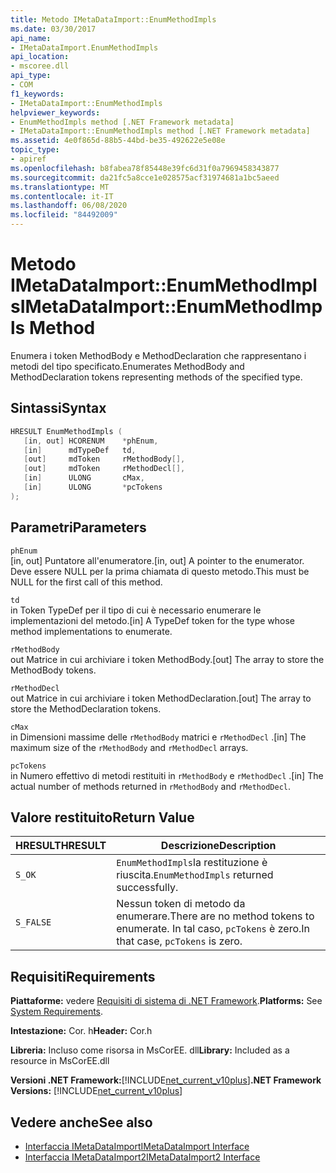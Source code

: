 ```yaml
---
title: Metodo IMetaDataImport::EnumMethodImpls
ms.date: 03/30/2017
api_name:
- IMetaDataImport.EnumMethodImpls
api_location:
- mscoree.dll
api_type:
- COM
f1_keywords:
- IMetaDataImport::EnumMethodImpls
helpviewer_keywords:
- EnumMethodImpls method [.NET Framework metadata]
- IMetaDataImport::EnumMethodImpls method [.NET Framework metadata]
ms.assetid: 4e0f865d-88b5-44bd-be35-492622e5e08e
topic_type:
- apiref
ms.openlocfilehash: b8fabea78f85448e39fc6d31f0a7969458343877
ms.sourcegitcommit: da21fc5a8cce1e028575acf31974681a1bc5aeed
ms.translationtype: MT
ms.contentlocale: it-IT
ms.lasthandoff: 06/08/2020
ms.locfileid: "84492009"
---
```

# <a name="imetadataimportenummethodimpls-method"></a><span data-ttu-id="ee4ca-102">Metodo IMetaDataImport::EnumMethodImpls</span><span class="sxs-lookup"><span data-stu-id="ee4ca-102">IMetaDataImport::EnumMethodImpls Method</span></span>
<span data-ttu-id="ee4ca-103">Enumera i token MethodBody e MethodDeclaration che rappresentano i metodi del tipo specificato.</span><span class="sxs-lookup"><span data-stu-id="ee4ca-103">Enumerates MethodBody and MethodDeclaration tokens representing methods of the specified type.</span></span>  
  
## <a name="syntax"></a><span data-ttu-id="ee4ca-104">Sintassi</span><span class="sxs-lookup"><span data-stu-id="ee4ca-104">Syntax</span></span>  
  
```cpp  
HRESULT EnumMethodImpls (  
   [in, out] HCORENUM    *phEnum,
   [in]      mdTypeDef   td,
   [out]     mdToken     rMethodBody[],
   [out]     mdToken     rMethodDecl[],
   [in]      ULONG       cMax,
   [in]      ULONG       *pcTokens  
);  
```  
  
## <a name="parameters"></a><span data-ttu-id="ee4ca-105">Parametri</span><span class="sxs-lookup"><span data-stu-id="ee4ca-105">Parameters</span></span>  
 `phEnum`  
 <span data-ttu-id="ee4ca-106">[in, out] Puntatore all'enumeratore.</span><span class="sxs-lookup"><span data-stu-id="ee4ca-106">[in, out] A pointer to the enumerator.</span></span> <span data-ttu-id="ee4ca-107">Deve essere NULL per la prima chiamata di questo metodo.</span><span class="sxs-lookup"><span data-stu-id="ee4ca-107">This must be NULL for the first call of this method.</span></span>  
  
 `td`  
 <span data-ttu-id="ee4ca-108">in Token TypeDef per il tipo di cui è necessario enumerare le implementazioni del metodo.</span><span class="sxs-lookup"><span data-stu-id="ee4ca-108">[in] A TypeDef token for the type whose method implementations to enumerate.</span></span>  
  
 `rMethodBody`  
 <span data-ttu-id="ee4ca-109">out Matrice in cui archiviare i token MethodBody.</span><span class="sxs-lookup"><span data-stu-id="ee4ca-109">[out] The array to store the MethodBody tokens.</span></span>  
  
 `rMethodDecl`  
 <span data-ttu-id="ee4ca-110">out Matrice in cui archiviare i token MethodDeclaration.</span><span class="sxs-lookup"><span data-stu-id="ee4ca-110">[out] The array to store the MethodDeclaration tokens.</span></span>  
  
 `cMax`  
 <span data-ttu-id="ee4ca-111">in Dimensioni massime delle `rMethodBody` matrici e `rMethodDecl` .</span><span class="sxs-lookup"><span data-stu-id="ee4ca-111">[in] The maximum size of the `rMethodBody` and `rMethodDecl` arrays.</span></span>  
  
 `pcTokens`  
 <span data-ttu-id="ee4ca-112">in Numero effettivo di metodi restituiti in `rMethodBody` e `rMethodDecl` .</span><span class="sxs-lookup"><span data-stu-id="ee4ca-112">[in] The actual number of methods returned in `rMethodBody` and `rMethodDecl`.</span></span>  
  
## <a name="return-value"></a><span data-ttu-id="ee4ca-113">Valore restituito</span><span class="sxs-lookup"><span data-stu-id="ee4ca-113">Return Value</span></span>  
  
|<span data-ttu-id="ee4ca-114">HRESULT</span><span class="sxs-lookup"><span data-stu-id="ee4ca-114">HRESULT</span></span>|<span data-ttu-id="ee4ca-115">Descrizione</span><span class="sxs-lookup"><span data-stu-id="ee4ca-115">Description</span></span>|  
|-------------|-----------------|  
|`S_OK`|<span data-ttu-id="ee4ca-116">`EnumMethodImpls`la restituzione è riuscita.</span><span class="sxs-lookup"><span data-stu-id="ee4ca-116">`EnumMethodImpls` returned successfully.</span></span>|  
|`S_FALSE`|<span data-ttu-id="ee4ca-117">Nessun token di metodo da enumerare.</span><span class="sxs-lookup"><span data-stu-id="ee4ca-117">There are no method tokens to enumerate.</span></span> <span data-ttu-id="ee4ca-118">In tal caso, `pcTokens` è zero.</span><span class="sxs-lookup"><span data-stu-id="ee4ca-118">In that case, `pcTokens` is zero.</span></span>|  
  
## <a name="requirements"></a><span data-ttu-id="ee4ca-119">Requisiti</span><span class="sxs-lookup"><span data-stu-id="ee4ca-119">Requirements</span></span>  
 <span data-ttu-id="ee4ca-120">**Piattaforme:** vedere [Requisiti di sistema di .NET Framework](../../get-started/system-requirements.md).</span><span class="sxs-lookup"><span data-stu-id="ee4ca-120">**Platforms:** See [System Requirements](../../get-started/system-requirements.md).</span></span>  
  
 <span data-ttu-id="ee4ca-121">**Intestazione:** Cor. h</span><span class="sxs-lookup"><span data-stu-id="ee4ca-121">**Header:** Cor.h</span></span>  
  
 <span data-ttu-id="ee4ca-122">**Libreria:** Incluso come risorsa in MsCorEE. dll</span><span class="sxs-lookup"><span data-stu-id="ee4ca-122">**Library:** Included as a resource in MsCorEE.dll</span></span>  
  
 <span data-ttu-id="ee4ca-123">**Versioni .NET Framework:**[!INCLUDE[net_current_v10plus](../../../../includes/net-current-v10plus-md.md)]</span><span class="sxs-lookup"><span data-stu-id="ee4ca-123">**.NET Framework Versions:** [!INCLUDE[net_current_v10plus](../../../../includes/net-current-v10plus-md.md)]</span></span>  
  
## <a name="see-also"></a><span data-ttu-id="ee4ca-124">Vedere anche</span><span class="sxs-lookup"><span data-stu-id="ee4ca-124">See also</span></span>

- [<span data-ttu-id="ee4ca-125">Interfaccia IMetaDataImport</span><span class="sxs-lookup"><span data-stu-id="ee4ca-125">IMetaDataImport Interface</span></span>](imetadataimport-interface.md)
- [<span data-ttu-id="ee4ca-126">Interfaccia IMetaDataImport2</span><span class="sxs-lookup"><span data-stu-id="ee4ca-126">IMetaDataImport2 Interface</span></span>](imetadataimport2-interface.md)
